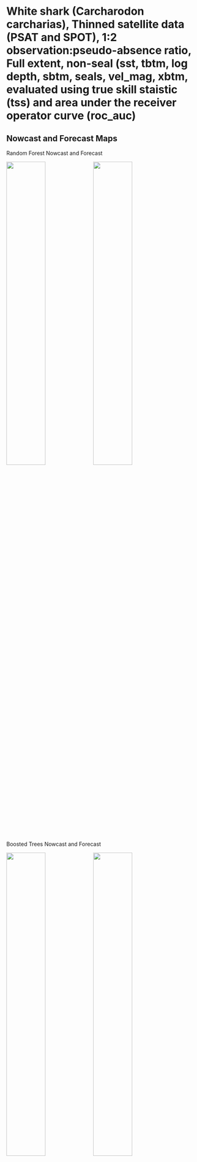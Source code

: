 White shark (Carcharodon carcharias), Thinned satellite data (PSAT and
SPOT), 1:2 observation:pseudo-absence ratio, Full extent, non-seal (sst,
tbtm, log depth, sbtm, seals, vel_mag, xbtm, evaluated using true skill
staistic (tss) and area under the receiver operator curve (roc_auc)
================

## Nowcast and Forecast Maps

Random Forest Nowcast and Forecast

<img src="../tidy_reports/versions/c21/000660/c21.000660.01_12_rf_compiled_casts.png" width="45%" /><img src="../tidy_reports/versions/c21/000664/c21.000664.01_12_rf_compiled_casts.png" width="45%" />

Boosted Trees Nowcast and Forecast

<img src="../tidy_reports/versions/c21/000660/c21.000660.01_12_bt_compiled_casts.png" width="45%" /><img src="../tidy_reports/versions/c21/000664/c21.000664.01_12_bt_compiled_casts.png" width="45%" />

Maxnet Trees Nowcast and Forecast

<img src="../tidy_reports/versions/c21/000660/c21.000660.01_12_maxent_compiled_casts.png" width="45%" /><img src="../tidy_reports/versions/c21/000664/c21.000664.01_12_maxent_compiled_casts.png" width="45%" />

GAM Nowcast and Forecast

<img src="../tidy_reports/versions/c21/000660/c21.000660.01_12_gam_compiled_casts.png" width="45%" /><img src="../tidy_reports/versions/c21/000664/c21.000664.01_12_gam_compiled_casts.png" width="45%" />

GLM Nowcast and Forecast

<img src="../tidy_reports/versions/c21/000660/c21.000660.01_12_glm_compiled_casts.png" width="45%" /><img src="../tidy_reports/versions/c21/000664/c21.000664.01_12_glm_compiled_casts.png" width="45%" />

## Metrics

| model_type |   roc_auc |   tss_max |
|:-----------|----------:|----------:|
| rf         | 0.9835606 | 0.9083620 |
| bt         | 0.8074050 | 0.4871134 |
| maxnet     | 0.7559213 | 0.4164877 |
| gam        | 0.7670181 | 0.4216781 |
| glm        | 0.7205607 | 0.4178837 |

Metrics by model type

## Variable Importance

![](/mnt/ecocast/projects/koliveira/subprojects/carcharodon/workflows/tidy_md/versions/m21/00066/m21.00066_tidy_compiled_files/figure-gfm/variable%20importance-1.png)<!-- -->
